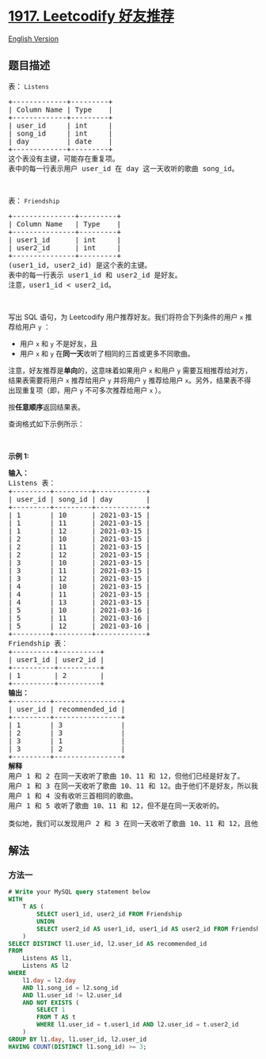 # [1917. Leetcodify 好友推荐](https://leetcode.cn/problems/leetcodify-friends-recommendations)

[English Version](/solution/1900-1999/1917.Leetcodify%20Friends%20Recommendations/README_EN.md)

<!-- tags:数据库 -->

## 题目描述

<!-- 这里写题目描述 -->

<p>表： <code>Listens</code></p>

<pre>
+-------------+---------+
| Column Name | Type    |
+-------------+---------+
| user_id     | int     |
| song_id     | int     |
| day         | date    |
+-------------+---------+
这个表没有主键，可能存在重复项。
表中的每一行表示用户 user_id 在 day 这一天收听的歌曲 song_id。
</pre>

<p>&nbsp;</p>

<p>表： <code>Friendship</code></p>

<pre>
+---------------+---------+
| Column Name   | Type    |
+---------------+---------+
| user1_id      | int     |
| user2_id      | int     |
+---------------+---------+
(user1_id, user2_id) 是这个表的主键。
表中的每一行表示 user1_id 和 user2_id 是好友。
注意，user1_id &lt; user2_id。
</pre>

<p>&nbsp;</p>

<p>写出 SQL 语句，为 Leetcodify 用户推荐好友。我们将符合下列条件的用户 <code>x</code> 推荐给用户 <code>y</code> ：</p>

<ul>
	<li>用户 <code>x</code> 和 <code>y</code> 不是好友，且</li>
	<li>用户 <code>x</code> 和 <code>y</code> 在<strong>同一天</strong>收听了相同的三首或更多不同歌曲。</li>
</ul>

<p>注意，好友推荐是<strong>单向</strong>的，这意味着如果用户 <code>x</code> 和用户 <code>y</code> 需要互相推荐给对方，结果表需要将用户 <code>x</code> 推荐给用户 <code>y</code> 并将用户 <code>y</code> 推荐给用户 <code>x</code>。另外，结果表不得出现重复项（即，用户 <code>y</code> 不可多次推荐给用户 <code>x</code> ）。</p>

<p>按<strong>任意顺序</strong>返回结果表。</p>

<p>查询格式如下示例所示：</p>

<p>&nbsp;</p>

<p><strong>示例 1:</strong></p>

<pre>
<strong>输入：</strong>
Listens 表：
+---------+---------+------------+
| user_id | song_id | day        |
+---------+---------+------------+
| 1       | 10      | 2021-03-15 |
| 1       | 11      | 2021-03-15 |
| 1       | 12      | 2021-03-15 |
| 2       | 10      | 2021-03-15 |
| 2       | 11      | 2021-03-15 |
| 2       | 12      | 2021-03-15 |
| 3       | 10      | 2021-03-15 |
| 3       | 11      | 2021-03-15 |
| 3       | 12      | 2021-03-15 |
| 4       | 10      | 2021-03-15 |
| 4       | 11      | 2021-03-15 |
| 4       | 13      | 2021-03-15 |
| 5       | 10      | 2021-03-16 |
| 5       | 11      | 2021-03-16 |
| 5       | 12      | 2021-03-16 |
+---------+---------+------------+
Friendship 表：
+----------+----------+
| user1_id | user2_id |
+----------+----------+
| 1        | 2        |
+----------+----------+
<strong>输出：</strong>
+---------+----------------+
| user_id | recommended_id |
+---------+----------------+
| 1       | 3              |
| 2       | 3              |
| 3       | 1              |
| 3       | 2              |
+---------+----------------+
<strong>解释</strong>
用户 1 和 2 在同一天收听了歌曲 10、11 和 12，但他们已经是好友了。
用户 1 和 3 在同一天收听了歌曲 10、11 和 12。由于他们不是好友，所以我们给他们互相推荐为好友。
用户 1 和 4 没有收听三首相同的歌曲。
用户 1 和 5 收听了歌曲 10、11 和 12，但不是在同一天收听的。

类似地，我们可以发现用户 2 和 3 在同一天收听了歌曲 10、11 和 12，且他们不是好友，所以我们给他们互相推荐为好友。
</pre>

## 解法

### 方法一

<!-- tabs:start -->

```sql
# Write your MySQL query statement below
WITH
    T AS (
        SELECT user1_id, user2_id FROM Friendship
        UNION
        SELECT user2_id AS user1_id, user1_id AS user2_id FROM Friendship
    )
SELECT DISTINCT l1.user_id, l2.user_id AS recommended_id
FROM
    Listens AS l1,
    Listens AS l2
WHERE
    l1.day = l2.day
    AND l1.song_id = l2.song_id
    AND l1.user_id != l2.user_id
    AND NOT EXISTS (
        SELECT 1
        FROM T AS t
        WHERE l1.user_id = t.user1_id AND l2.user_id = t.user2_id
    )
GROUP BY l1.day, l1.user_id, l2.user_id
HAVING COUNT(DISTINCT l1.song_id) >= 3;
```

<!-- tabs:end -->

<!-- end -->
